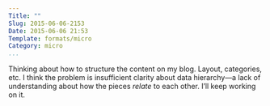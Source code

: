 ```yaml
---
Title: ""
Slug: 2015-06-06-2153
Date: 2015-06-06 21:53
Template: formats/micro
Category: micro
...
```


Thinking about how to structure the content on my blog. Layout, categories, etc.
I think the problem is insufficient clarity about data hierarchy—a lack of
understanding about how the pieces *relate* to each other. I’ll keep working on
it.
